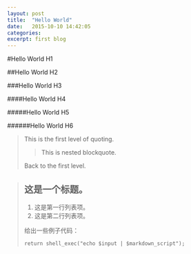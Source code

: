 ```yaml
---
layout: post
title:  "Hello World"
date:   2015-10-10 14:42:05
categories: 
excerpt: first blog
---
```




#Hello World H1

##Hello World H2

###Hello World H3

####Hello World H4

#####Hello World H5

######Hello World H6


> This is the first level of quoting.
>
> > This is nested blockquote.
>
> Back to the first level.

> ## 这是一个标题。
> 
> 1.   这是第一行列表项。
> 2.   这是第二行列表项。
> 
> 给出一些例子代码：
> 
>     return shell_exec("echo $input | $markdown_script");